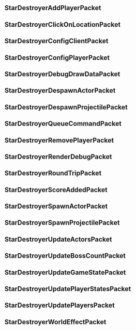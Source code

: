 ## StarDestroyerAddPlayerPacket

## StarDestroyerClickOnLocationPacket

## StarDestroyerConfigClientPacket

## StarDestroyerConfigPlayerPacket

## StarDestroyerDebugDrawDataPacket

## StarDestroyerDespawnActorPacket

## StarDestroyerDespawnProjectilePacket

## StarDestroyerQueueCommandPacket

## StarDestroyerRemovePlayerPacket

## StarDestroyerRenderDebugPacket

## StarDestroyerRoundTripPacket

## StarDestroyerScoreAddedPacket

## StarDestroyerSpawnActorPacket

## StarDestroyerSpawnProjectilePacket

## StarDestroyerUpdateActorsPacket

## StarDestroyerUpdateBossCountPacket

## StarDestroyerUpdateGameStatePacket

## StarDestroyerUpdatePlayerStatesPacket

## StarDestroyerUpdatePlayersPacket

## StarDestroyerWorldEffectPacket